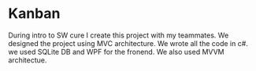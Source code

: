 # Kanban
During intro to SW cure I create this project with my teammates.
We designed the project using MVC architecture.
We wrote all the code in c#. we used SQLite DB and WPF for the fronend. We also used MVVM architectue.


